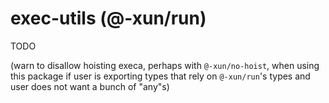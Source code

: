 # exec-utils (@-xun/run)

TODO

(warn to disallow hoisting execa, perhaps with `@-xun/no-hoist`, when using this
package if user is exporting types that rely on `@-xun/run`'s types and user
does not want a bunch of "any"s)
